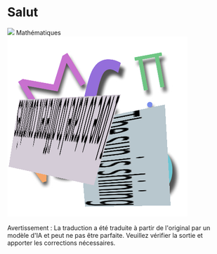 # Salut

![](../translated_images/bicycle.e5987a077c36459b31452b5f6322a930fe95440ab29aeb9c7cbea92148cbe694.fr.png)
Mathématiques
![](../translated_images/Math.057b8e51717bb65cec8a5b1b0d2eba85728b325315d7edd870b1d734356bb42a.fr.jpg)


Avertissement : La traduction a été traduite à partir de l'original par un modèle d'IA et peut ne pas être parfaite. Veuillez vérifier la sortie et apporter les corrections nécessaires.